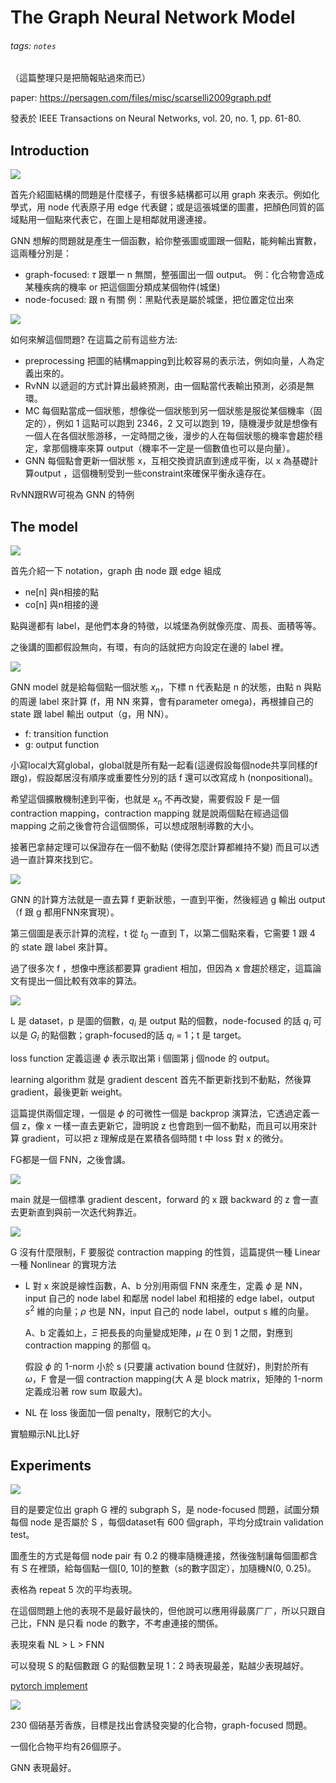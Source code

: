 # The Graph Neural Network Model
###### tags: `notes`

（這篇整理只是把簡報貼過來而已）

paper: https://persagen.com/files/misc/scarselli2009graph.pdf

發表於 IEEE Transactions on Neural Networks, vol. 20, no. 1, pp. 61-80.

## Introduction
![](https://i.imgur.com/qAiQ84j.png)

首先介紹圖結構的問題是什麼樣子，有很多結構都可以用 graph 來表示。例如化學式，用 node 代表原子用 edge 代表鍵；或是這張城堡的圖畫，把顏色同質的區域點用一個點來代表它，在圖上是相鄰就用邊連接。

GNN 想解的問題就是產生一個函數，給你整張圖或圖跟一個點，能夠輸出實數，這兩種分別是：
- graph-focused: $\tau$ 跟單一 n 無關，整張圖出一個 output。
    例：化合物會造成某種疾病的機率 or 把這個圖分類成某個物件(城堡)
- node-focused: 跟 n 有關
    例：黑點代表是屬於城堡，把位置定位出來
    
![](https://i.imgur.com/sRyTBvf.png)

如何來解這個問題? 在這篇之前有這些方法:
- preprocessing
    把圖的結構mapping到比較容易的表示法，例如向量，人為定義出來的。
- RvNN
    以遞迴的方式計算出最終預測，由一個點當代表輸出預測，必須是無環。
- MC
    每個點當成一個狀態，想像從一個狀態到另一個狀態是服從某個機率（固定的），例如 1 這點可以跑到 2346，2 又可以跑到 19，隨機漫步就是想像有一個人在各個狀態游移，一定時間之後，漫步的人在每個狀態的機率會趨於穩定，拿那個機率來算 output（機率不一定是一個數值也可以是向量）。
- GNN
    每個點會更新一個狀態 x，互相交換資訊直到達成平衡，以 x 為基礎計算output ，這個機制受到一些constraint來確保平衡永遠存在。

RvNN跟RW可視為 GNN 的特例

## The model

![](https://i.imgur.com/OAxHJMB.png)

首先介紹一下 notation，graph 由 node 跟 edge 組成
- ne[n]
    與n相接的點
- co[n]
    與n相接的邊

點與邊都有 label，是他們本身的特徵，以城堡為例就像亮度、周長、面積等等。

之後講的圖都假設無向，有環，有向的話就把方向設定在邊的 label 裡。

![](https://i.imgur.com/BqobEG3.png)

GNN model 就是給每個點一個狀態 $x_n$，下標 n 代表點是 n 的狀態，由點 n 與點的周邊 label 來計算 (f，用 NN 來算，會有parameter omega)，再根據自己的 state 跟 label 輸出 output（g，用 NN）。
- f: transition function
- g: output function

小寫local大寫global，global就是所有點一起看(這邊假設每個node共享同樣的f跟g)，假設鄰居沒有順序或重要性分別的話 f 還可以改寫成 h (nonpositional)。

希望這個擴散機制達到平衡，也就是 $x_n$ 不再改變，需要假設 F 是一個 contraction mapping，contraction mapping 就是說兩個點在經過這個 mapping 之前之後會符合這個關係，可以想成限制導數的大小。

接著巴拿赫定理可以保證存在一個不動點 (使得怎麼計算都維持不變) 而且可以透過一直計算來找到它。

![](https://i.imgur.com/Cm18Hwf.png)

GNN 的計算方法就是一直去算 f 更新狀態，一直到平衡，然後經過 g 輸出 output（f 跟 g 都用FNN來實現）。

第三個圖是表示計算的流程，t 從 $t_0$ 一直到 T，以第二個點來看，它需要 1 跟 4 的 state 跟 label 來計算。

過了很多次 f ，想像中應該都要算 gradient 相加，但因為 x 會趨於穩定，這篇論文有提出一個比較有效率的算法。

![](https://i.imgur.com/WwpraN7.png)

L 是 dataset，p 是圖的個數，$q_i$ 是 output 點的個數，node-focused 的話 $q_i$ 可以是 $G_i$ 的點個數；graph-focused的話 $q_i$ = 1；t 是 target。

loss function 定義這邊 $\phi$ 表示取出第 i 個圖第 j 個node 的 output。

learning algorithm 就是 gradient descent 首先不斷更新找到不動點，然後算 gradient，最後更新 weight。

這篇提供兩個定理，一個是 $\phi$ 的可微性一個是 backprop 演算法，它透過定義一個 z，像 x 一樣一直去更新它，證明說 z 也會跑到一個不動點，而且可以用來計算 gradient，可以把 z 理解成是在累積各個時間 t 中 loss 對 x 的微分。

FG都是一個 FNN，之後會講。

![](https://i.imgur.com/nZCkxtd.png)

main 就是一個標準 gradient descent，forward 的 x 跟 backward 的 z 會一直去更新直到與前一次迭代夠靠近。

![](https://i.imgur.com/hw3JuG2.png)

G 沒有什麼限制，F 要服從 contraction mapping 的性質，這篇提供一種 Linear 一種 Nonlinear 的實現方法

- L
    對 x 來說是線性函數，A、b 分別用兩個 FNN 來產生，定義 $\phi$ 是 NN，input 自己的 node label 和鄰居 nodel label 和相接的 edge label，output $s^2$ 維的向量；$\rho$ 也是 NN，input 自己的 node label，output s 維的向量。

    A、b 定義如上，$\Xi$ 把長長的向量變成矩陣，$\mu$ 在 0 到 1 之間，對應到 contraction mapping 的那個 q。

    假設 $\phi$ 的 1-norm 小於 s (只要讓 activation bound 住就好)，則對於所有 $\omega$，F 會是一個 contraction mapping(大 A 是 block matrix，矩陣的 1-norm 定義成沿著 row sum 取最大)。

- NL
    在 loss 後面加一個 penalty，限制它的大小。

實驗顯示NL比L好

## Experiments

![](https://i.imgur.com/pR5XRr1.png)

目的是要定位出 graph G 裡的 subgraph S，是 node-focused 問題，試圖分類每個 node 是否屬於 S ，每個dataset有 600 個graph，平均分成train validation test。

圖產生的方式是每個 node pair 有 0.2 的機率隨機連接，然後強制讓每個圖都含有 S 在裡頭，給每個點一個[0, 10]的整數（s的數字固定），加隨機N(0, 0.25)。

表格為 repeat 5 次的平均表現。

在這個問題上他的表現不是最好最快的，但他說可以應用得最廣ㄏㄏ，所以只跟自己比，FNN 是只看 node 的數字，不考慮連接的關係。

表現來看 NL > L > FNN

可以發現 S 的點個數跟 G 的點個數呈現 1：2 時表現最差，點越少表現越好。

[pytorch implement](https://github.com/zhowzeng/subgraph-matching)

![](https://i.imgur.com/1g2VGn9.png)

230 個硝基芳香族，目標是找出會誘發突變的化合物，graph-focused 問題。

一個化合物平均有26個原子。

GNN 表現最好。
